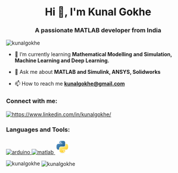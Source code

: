 <h1 align="center">Hi 👋, I'm Kunal Gokhe</h1>
<h3 align="center">A passionate MATLAB developer from India</h3>

<p align="left"> <img src="https://komarev.com/ghpvc/?username=kunalgokhe&label=Profile%20views&color=0e75b6&style=flat" alt="kunalgokhe" /> </p>

- 🌱 I’m currently learning **Mathematical Modelling and Simulation, Machine Learning and Deep Learning.**

- 💬 Ask me about **MATLAB and Simulink, ANSYS, Solidworks**

- 📫 How to reach me **kunalgokhe@gmail.com**

<h3 align="left">Connect with me:</h3>
<p align="left">
<a href="https://linkedin.com/in/https://www.linkedin.com/in/kunalgokhe/" target="blank"><img align="center" src="https://raw.githubusercontent.com/rahuldkjain/github-profile-readme-generator/master/src/images/icons/Social/linked-in-alt.svg" alt="https://www.linkedin.com/in/kunalgokhe/" height="30" width="40" /></a>
</p>

<h3 align="left">Languages and Tools:</h3>
<p align="left"> <a href="https://www.arduino.cc/" target="_blank" rel="noreferrer"> <img src="https://cdn.worldvectorlogo.com/logos/arduino-1.svg" alt="arduino" width="40" height="40"/> </a> <a href="https://www.mathworks.com/" target="_blank" rel="noreferrer"> <img src="https://upload.wikimedia.org/wikipedia/commons/2/21/Matlab_Logo.png" alt="matlab" width="40" height="40"/> </a> <a href="https://www.python.org" target="_blank" rel="noreferrer"> <img src="https://raw.githubusercontent.com/devicons/devicon/master/icons/python/python-original.svg" alt="python" width="40" height="40"/> </a> </p>

<p><img align="left" src="https://github-readme-stats.vercel.app/api/top-langs?username=kunalgokhe&show_icons=true&locale=en&layout=compact" alt="kunalgokhe" /></p>

<p>&nbsp;<img align="center" src="https://github-readme-stats.vercel.app/api?username=kunalgokhe&show_icons=true&locale=en" alt="kunalgokhe" /></p>
